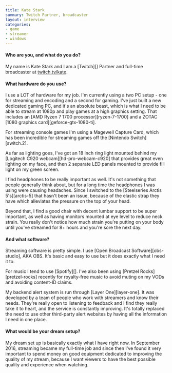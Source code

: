 ```yaml
---
title: Kate Stark
summary: Twitch Partner, broadcaster
layout: interview
categories:
- game
- streamer
- windows
---
```


#### Who are you, and what do you do?

My name is Kate Stark and I am a [Twitch][] Partner and full-time broadcaster at [twitch.tv/kate](https://twitch.tv/kate "Kate's Twitch account.").

#### What hardware do you use?

I use a LOT of hardware for my job. I'm currently using a two PC setup - one for streaming and encoding and a second for gaming. I've just built a new dedicated gaming PC, and it's an absolute beast, which is what I need to be able to stream at 1080p and play games at a high graphics setting. That includes an [AMD Ryzen 7 1700 processor][ryzen-7-1700] and a ZOTAC [1080 graphics card][geforce-gtx-1080-ti].

For streaming console games I'm using a Magewell Capture Card, which has been incredible for streaming games off the [Nintendo Switch][switch.2].

As far as lighting goes, I've got an 18 inch ring light mounted behind my [Logitech C920 webcam][hd-pro-webcam-c920] that provides great even lighting on my face, and then 2 separate LED panels mounted to provide fill light on my green screen.

I find headphones to be really important as well. It's not something that people generally think about, but for a long time the headphones I was using were causing headaches. Since I switched to the [Steelseries Arctis 5's][arctis-5] that hasn't been an issue, because of the elastic strap they have which alleviates the pressure on the top of your head.

Beyond that, I find a good chair with decent lumbar support to be super important, as well as having monitors mounted at eye level to reduce neck strain. You really don't notice how much strain you're putting on your body until you've streamed for 8+ hours and you're sore the next day.

#### And what software?

Streaming software is pretty simple. I use [Open Broadcast Software][obs-studio], AKA OBS. It's basic and easy to use but it does exactly what I need it to.

For music I tend to use [Spotify][]. I've also been using [Pretzel Rocks][pretzel-rocks] recently for royalty-free music to avoid muting on my VODs and avoiding content-ID claims.

My backend alert system is run through [Layer One][layer-one]. It was developed by a team of people who work with streamers and know their needs. They're really open to listening to feedback and I find they really take it to heart, and the service is constantly improving. It's totally replaced the need to use other third-party alert websites by having all the information I need in one place. 

#### What would be your dream setup?

My dream set up is basically exactly what I have right now. In September 2016, streaming became my full-time job and since then I've found it very important to spend money on good equipment dedicated to improving the quality of my stream, because I want viewers to have the best possible quality and experience when watching.